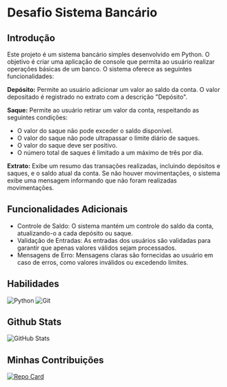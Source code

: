 # Desafio Sistema Bancário

## Introdução
Este projeto é um sistema bancário simples desenvolvido em Python. O objetivo é criar uma aplicação de console que permita ao usuário realizar operações básicas de um banco. O sistema oferece as seguintes funcionalidades:

**Depósito:** Permite ao usuário adicionar um valor ao saldo da conta. O valor depositado é registrado no extrato com a descrição "Depósito".

**Saque:** Permite ao usuário retirar um valor da conta, respeitando as seguintes condições:
- O valor do saque não pode exceder o saldo disponível.
- O valor do saque não pode ultrapassar o limite diário de saques.
- O valor do saque deve ser positivo.
- O número total de saques é limitado a um máximo de três por dia.

**Extrato:** Exibe um resumo das transações realizadas, incluindo depósitos e saques, e o saldo atual da conta. Se não houver movimentações, o sistema exibe uma mensagem informando que não foram realizadas movimentações.

## Funcionalidades Adicionais
- Controle de Saldo: O sistema mantém um controle do saldo da conta, atualizando-o a cada depósito ou saque.
- Validação de Entradas: As entradas dos usuários são validadas para garantir que apenas valores válidos sejam processados.
- Mensagens de Erro: Mensagens claras são fornecidas ao usuário em caso de erros, como valores inválidos ou excedendo limites.

## Habilidades
![Python](https://img.shields.io/badge/Python-3776AB?style=for-the-badge&logo=python&logoColor=white)
![Git](https://img.shields.io/badge/Git-F05032?style=for-the-badge&logo=git&logoColor=white)

## Github Stats
![GitHub Stats](https://github-readme-stats.vercel.app/api?username=jdarlyson&theme=transparent&bg_color=000&border_color=30A3DC&show_icons=true&icon_color=30A3DC&title_color=E94D5F&text_color=FFF)

## Minhas Contribuições
[![Repo Card](https://github-readme-stats.vercel.app/api/pin/?username=Jdarlyson&repo=Engenharia-de-dados-DIO&bg_color=000&border_color=30A3DC&show_icons=true&icon_color=30A3DC&title_color=E94D5F&text_color=FFF)](https://github.com/Jdarlyson/Engenharia-de-dados-DIO)
